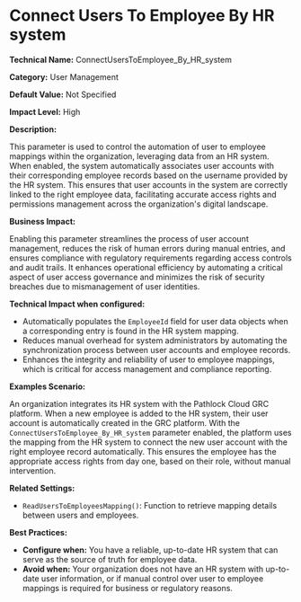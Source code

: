 # Connect Users To Employee By HR system

**Technical Name:** ConnectUsersToEmployee_By_HR_system

**Category:** User Management

**Default Value:** Not Specified

**Impact Level:** High

**Description:**

This parameter is used to control the automation of user to employee mappings within the organization, leveraging data from an HR system. When enabled, the system automatically associates user accounts with their corresponding employee records based on the username provided by the HR system. This ensures that user accounts in the system are correctly linked to the right employee data, facilitating accurate access rights and permissions management across the organization's digital landscape.

**Business Impact:**

Enabling this parameter streamlines the process of user account management, reduces the risk of human errors during manual entries, and ensures compliance with regulatory requirements regarding access controls and audit trails. It enhances operational efficiency by automating a critical aspect of user access governance and minimizes the risk of security breaches due to mismanagement of user identities.

**Technical Impact when configured:**

- Automatically populates the `EmployeeId` field for user data objects when a corresponding entry is found in the HR system mapping.
- Reduces manual overhead for system administrators by automating the synchronization process between user accounts and employee records.
- Enhances the integrity and reliability of user to employee mappings, which is critical for access management and compliance reporting.

**Examples Scenario:**

An organization integrates its HR system with the Pathlock Cloud GRC platform. When a new employee is added to the HR system, their user account is automatically created in the GRC platform. With the `ConnectUsersToEmployee_By_HR_system` parameter enabled, the platform uses the mapping from the HR system to connect the new user account with the right employee record automatically. This ensures the employee has the appropriate access rights from day one, based on their role, without manual intervention.

**Related Settings:** 

- `ReadUsersToEmployeesMapping()`: Function to retrieve mapping details between users and employees.

**Best Practices:** 

- **Configure when:** You have a reliable, up-to-date HR system that can serve as the source of truth for employee data.
- **Avoid when:** Your organization does not have an HR system with up-to-date user information, or if manual control over user to employee mappings is required for business or regulatory reasons.